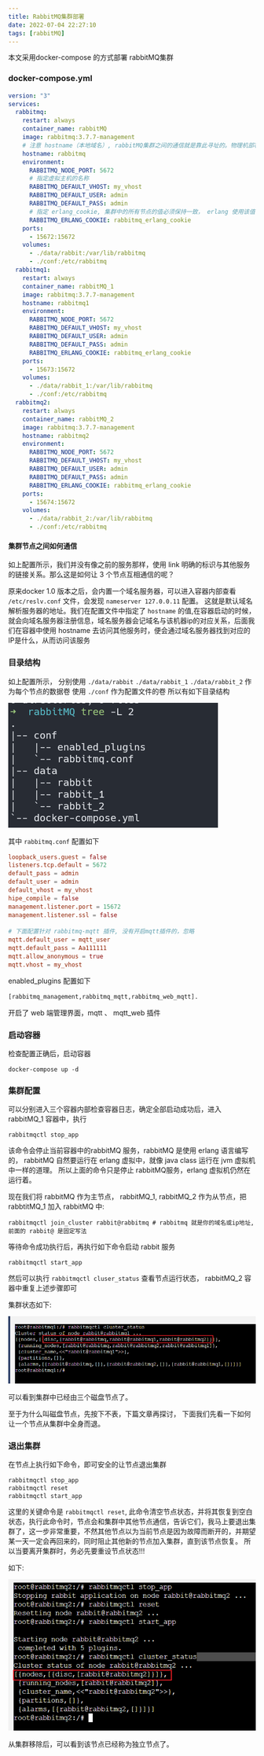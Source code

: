 ```yaml
---
title: RabbitMQ集群部署
date: 2022-07-04 22:27:10
tags: [rabbitMQ]
---
```


本文采用docker-compose 的方式部署 rabbitMQ集群

### docker-compose.yml
```yml
version: "3"
services:
  rabbitmq:
    restart: always
    container_name: rabbitMQ
    image: rabbitmq:3.7.7-management
    # 注意 hostname（本地域名）, rabbitMQ集群之间的通信就是靠此寻址的。物理机部署时也可以使用固定IP
    hostname: rabbitmq
    environment:
      RABBITMQ_NODE_PORT: 5672
      # 指定虚拟主机的名称
      RABBITMQ_DEFAULT_VHOST: my_vhost
      RABBITMQ_DEFAULT_USER: admin
      RABBITMQ_DEFAULT_PASS: admin
      # 指定 erlang_cookie, 集群中的所有节点的值必须保持一致， erlang 使用该值作为通信的密钥
      RABBITMQ_ERLANG_COOKIE: rabbitmq_erlang_cookie
    ports:
      - 15672:15672
    volumes:
      - ./data/rabbit:/var/lib/rabbitmq
      - ./conf:/etc/rabbitmq
  rabbitmq1:
    restart: always
    container_name: rabbitMQ_1
    image: rabbitmq:3.7.7-management
    hostname: rabbitmq1
    environment:
      RABBITMQ_NODE_PORT: 5672
      RABBITMQ_DEFAULT_VHOST: my_vhost
      RABBITMQ_DEFAULT_USER: admin
      RABBITMQ_DEFAULT_PASS: admin
      RABBITMQ_ERLANG_COOKIE: rabbitmq_erlang_cookie
    ports:
      - 15673:15672
    volumes:
      - ./data/rabbit_1:/var/lib/rabbitmq
      - ./conf:/etc/rabbitmq
  rabbitmq2:
    restart: always
    container_name: rabbitMQ_2
    image: rabbitmq:3.7.7-management
    hostname: rabbitmq2
    environment:
      RABBITMQ_NODE_PORT: 5672
      RABBITMQ_DEFAULT_VHOST: my_vhost
      RABBITMQ_DEFAULT_USER: admin
      RABBITMQ_DEFAULT_PASS: admin
      RABBITMQ_ERLANG_COOKIE: rabbitmq_erlang_cookie
    ports:
      - 15674:15672
    volumes:
      - ./data/rabbit_2:/var/lib/rabbitmq
      - ./conf:/etc/rabbitmq
```

#### 集群节点之间如何通信
 如上配置所示，我们并没有像之前的服务那样，使用 link 明确的标识与其他服务的链接关系。那么这是如何让 3 个节点互相通信的呢？

原来docker 1.0 版本之后，会内置一个域名服务器，可以进入容器内部查看 `/etc/reslv.conf` 文件，会发现 `nameserver 127.0.0.11` 配置。
这就是默认域名解析服务器的地址。我们在配置文件中指定了 `hostname` 的值,在容器启动的时候，就会向域名服务器注册信息，域名服务器会记域名与该机器ip的对应关系，后面我们在容器中使用 hostname 去访问其他服务时，便会通过域名服务器找到对应的IP是什么，从而访问该服务


### 目录结构

如上配置所示， 分别使用 `./data/rabbit` `./data/rabbit_1` `./data/rabbit_2` 作为每个节点的数据卷
使用 `./conf` 作为配置文件的卷
所以有如下目录结构

![](../images/20220704223907831_32327.png)

其中 `rabbitmq.conf` 配置如下

```conf
loopback_users.guest = false
listeners.tcp.default = 5672
default_pass = admin
default_user = admin
default_vhost = my_vhost
hipe_compile = false
management.listener.port = 15672
management.listener.ssl = false

# 下面配置针对 rabbitmq-mqtt 插件, 没有开启mqtt插件的，忽略
mqtt.default_user = mqtt_user
mqtt.default_pass = Aa111111
mqtt.allow_anonymous = true
mqtt.vhost = my_vhost
```

enabled_plugins 配置如下

```txt
[rabbitmq_management,rabbitmq_mqtt,rabbitmq_web_mqtt].
```

开启了 web 端管理界面，mqtt 、 mqtt_web 插件

### 启动容器

检查配置正确后，启动容器
```shell
docker-compose up -d
```

### 集群配置

可以分别进入三个容器内部检查容器日志，确定全部启动成功后，进入 rabbitMQ_1 容器中，执行
```shell
rabbitmqctl stop_app
```

该命令会停止当前容器中的rabbitMQ 服务，rabbitMQ 是使用 erlang 语言编写的， rabbitMQ 自然要运行在 erlang 虚拟中，就像 java class 运行在 jvm 虚拟机中一样的道理。 所以上面的命令只是停止 rabbitMQ服务，erlang 虚拟机仍然在运行着。

现在我们将 rabbitMQ 作为主节点， rabbitMQ_1, rabbitMQ_2 作为从节点，把 rabbtitMQ_1 加入 rabbitMQ 中:

```shell
rabbitmqctl join_cluster rabbit@rabbitmq # rabbitmq 就是你的域名或ip地址, 前面的 rabbit@ 是固定写法
```

等待命令成功执行后，再执行如下命令启动 rabbit 服务

```shell
rabbitmqctl start_app
```

然后可以执行 `rabbitmqctl cluser_status` 查看节点运行状态， rabbitMQ_2 容器中重复上述步骤即可

集群状态如下:


![](../images/20220704230802953_29630.png)



可以看到集群中已经由三个磁盘节点了。

至于为什么叫磁盘节点，先按下不表，下篇文章再探讨， 下面我们先看一下如何让一个节点从集群中全身而退。

### 退出集群

在节点上执行如下命令，即可安全的让节点退出集群
```shell
rabbitmqctl stop_app
rabbitmqctl reset
rabbitmqctl start_app
```

这里的关键命令是 `rabbitmqctl reset`, 此命令清空节点状态，并将其恢复到空白状态，执行此命令时，节点会和集群中其他节点通信，告诉它们，我马上要退出集群了，这一步非常重要，不然其他节点以为当前节点是因为故障而断开的，并期望某一天一定会再回来的，同时阻止其他新的节点加入集群，直到该节点恢复。 所以当要离开集群时，务必先要重设节点状态!!!

如下:

![](../images/20220706233801653_7525.png)

从集群移除后，可以看到该节点已经称为独立节点了。
